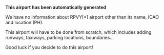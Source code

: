 **This airport has been automatically generated**

We have no information about RPVY[*] airport other than its name, ICAO and location (PH).

This airport will have to be done from scratch, which includes adding runways, taxiways, parking locations, boundaries...

Good luck if you decide to do this airport!
